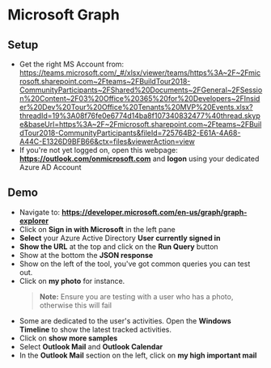 # Microsoft Graph

## Setup

- Get the right MS Account from: https://teams.microsoft.com/_#/xlsx/viewer/teams/https%3A~2F~2Fmicrosoft.sharepoint.com~2Fteams~2FBuildTour2018-CommunityParticipants~2FShared%20Documents~2FGeneral~2FSession%20Content~2F03%20Office%20365%20for%20Developers~2FInsider%20Dev%20Tour%20Office%20Tenants%20MVP%20Events.xlsx?threadId=19%3A08f76fe0e6774d14ba8f107340832477%40thread.skype&baseUrl=https%3A~2F~2Fmicrosoft.sharepoint.com~2Fteams~2FBuildTour2018-CommunityParticipants&fileId=725764B2-E61A-4A68-A44C-E1326D9BFB66&ctx=files&viewerAction=view
- If you're not yet logged on, open this webpage: **https://outlook.com/onmicrosoft.com** and **logon** using your dedicated Azure AD Account


## Demo

- Navigate to: **https://developer.microsoft.com/en-us/graph/graph-explorer**
- Click on **Sign in with Microsoft** in the left pane
- **Select** your Azure Active Directory **User currently signed in**
- **Show the URL** at the top and click on the **Run Query** button
- Show at the bottom the **JSON response**
- Show on the left of the tool, you've got common queries you can test out. 
- Click on **my photo** for instance. 
    > **Note:** Ensure you are testing with a user who has a photo, otherwise this will fail
- Some are dedicated to the user's activities. Open the **Windows Timeline** to show the latest tracked activities.
- Click on **show more samples**
- Select **Outlook Mail** and **Outlook Calendar**
- In the **Outlook Mail** section on the left, click on **my high important mail**